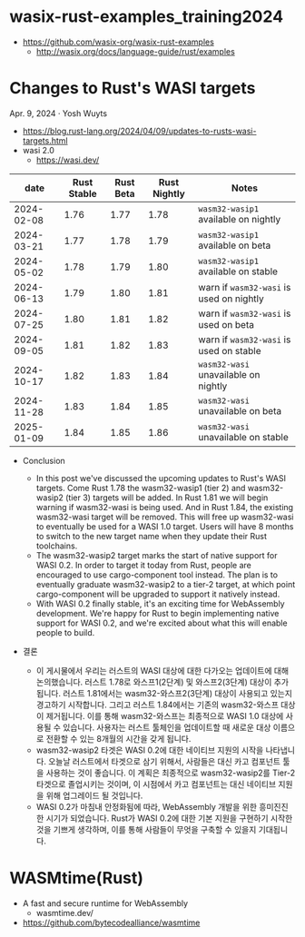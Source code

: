 # wasix-rust-examples_training2024
- https://github.com/wasix-org/wasix-rust-examples
  - http://wasix.org/docs/language-guide/rust/examples

# Changes to Rust's WASI targets

Apr. 9, 2024 · Yosh Wuyts

- https://blog.rust-lang.org/2024/04/09/updates-to-rusts-wasi-targets.html
- wasi 2.0
  - https://wasi.dev/

<table>
<thead>
<tr>
<th>date</th>
<th>Rust Stable</th>
<th>Rust Beta</th>
<th>Rust Nightly</th>
<th>Notes</th>
</tr>
</thead>
<tbody>
<tr>
<td>2024-02-08</td>
<td>1.76</td>
<td>1.77</td>
<td>1.78</td>
<td><code>wasm32-wasip1</code> available on nightly</td>
</tr>
<tr>
<td>2024-03-21</td>
<td>1.77</td>
<td>1.78</td>
<td>1.79</td>
<td><code>wasm32-wasip1</code> available on beta</td>
</tr>
<tr>
<td>2024-05-02</td>
<td>1.78</td>
<td>1.79</td>
<td>1.80</td>
<td><code>wasm32-wasip1</code> available on stable</td>
</tr>
<tr>
<td>2024-06-13</td>
<td>1.79</td>
<td>1.80</td>
<td>1.81</td>
<td>warn if <code>wasm32-wasi</code> is used on nightly</td>
</tr>
<tr>
<td>2024-07-25</td>
<td>1.80</td>
<td>1.81</td>
<td>1.82</td>
<td>warn if <code>wasm32-wasi</code> is used on beta</td>
</tr>
<tr>
<td>2024-09-05</td>
<td>1.81</td>
<td>1.82</td>
<td>1.83</td>
<td>warn if <code>wasm32-wasi</code> is used on stable</td>
</tr>
<tr>
<td>2024-10-17</td>
<td>1.82</td>
<td>1.83</td>
<td>1.84</td>
<td><code>wasm32-wasi</code> unavailable on nightly</td>
</tr>
<tr>
<td>2024-11-28</td>
<td>1.83</td>
<td>1.84</td>
<td>1.85</td>
<td><code>wasm32-wasi</code> unavailable on beta</td>
</tr>
<tr>
<td>2025-01-09</td>
<td>1.84</td>
<td>1.85</td>
<td>1.86</td>
<td><code>wasm32-wasi</code> unavailable on stable</td>
</tr>
</tbody>
</table>

- Conclusion
  - In this post we've discussed the upcoming updates to Rust's WASI targets. Come Rust 1.78 the wasm32-wasip1 (tier 2) and wasm32-wasip2 (tier 3) targets will be added. In Rust 1.81 we will begin warning if wasm32-wasi is being used. And in Rust 1.84, the existing wasm32-wasi target will be removed. This will free up wasm32-wasi to eventually be used for a WASI 1.0 target. Users will have 8 months to switch to the new target name when they update their Rust toolchains.
  - The wasm32-wasip2 target marks the start of native support for WASI 0.2. In order to target it today from Rust, people are encouraged to use cargo-component tool instead. The plan is to eventually graduate wasm32-wasip2 to a tier-2 target, at which point cargo-component will be upgraded to support it natively instead.
  - With WASI 0.2 finally stable, it's an exciting time for WebAssembly development. We're happy for Rust to begin implementing native support for WASI 0.2, and we're excited about what this will enable people to build.

- 결론
  - 이 게시물에서 우리는 러스트의 WASI 대상에 대한 다가오는 업데이트에 대해 논의했습니다. 러스트 1.78로 와스프1(2단계) 및 와스프2(3단계) 대상이 추가됩니다. 러스트 1.81에서는 wasm32-와스프2(3단계) 대상이 사용되고 있는지 경고하기 시작합니다. 그리고 러스트 1.84에서는 기존의 wasm32-와스프 대상이 제거됩니다. 이를 통해 wasm32-와스프는 최종적으로 WASI 1.0 대상에 사용될 수 있습니다. 사용자는 러스트 툴체인을 업데이트할 때 새로운 대상 이름으로 전환할 수 있는 8개월의 시간을 갖게 됩니다.
  - wasm32-wasip2 타겟은 WASI 0.2에 대한 네이티브 지원의 시작을 나타냅니다. 오늘날 러스트에서 타겟으로 삼기 위해서, 사람들은 대신 카고 컴포넌트 툴을 사용하는 것이 좋습니다. 이 계획은 최종적으로 wasm32-wasip2를 Tier-2 타겟으로 졸업시키는 것이며, 이 시점에서 카고 컴포넌트는 대신 네이티브 지원을 위해 업그레이드 될 것입니다.
  - WASI 0.2가 마침내 안정화됨에 따라, WebAssembly 개발을 위한 흥미진진한 시기가 되었습니다. Rust가 WASI 0.2에 대한 기본 지원을 구현하기 시작한 것을 기쁘게 생각하며, 이를 통해 사람들이 무엇을 구축할 수 있을지 기대됩니다.

# WASMtime(Rust)
- A fast and secure runtime for WebAssembly
  - wasmtime.dev/ 
- https://github.com/bytecodealliance/wasmtime
